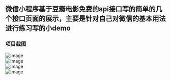 ## 微信小程序基于豆瓣电影免费的api接口写的简单的几个接口页面的展示，主要是针对自己对微信的基本用法进行练习写的小demo

### 项目截图<br>
 ![image](https://github.com/hanruiying/wx/blob/master/jietu/1.png)<br>
 ![image](https://github.com/hanruiying/wx/blob/master/jietu/2.png)<br>
 ![image](https://github.com/hanruiying/wx/blob/master/jietu/3.png)<br>
 ![image](https://github.com/hanruiying/wx/blob/master/jietu/4.png)<br>
